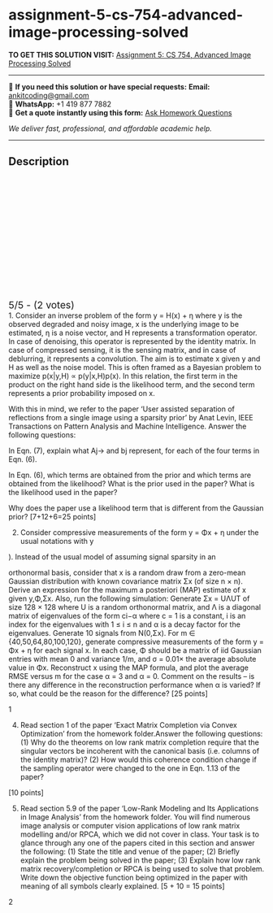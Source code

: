 # assignment-5-cs-754-advanced-image-processing-solved
**TO GET THIS SOLUTION VISIT:** [Assignment 5: CS 754, Advanced Image Processing Solved](https://www.ankitcodinghub.com/product/assignment-5-cs-754-advanced-image-processing-solved/)


---

📩 **If you need this solution or have special requests:** **Email:** ankitcoding@gmail.com  
📱 **WhatsApp:** +1 419 877 7882  
📄 **Get a quote instantly using this form:** [Ask Homework Questions](https://www.ankitcodinghub.com/services/ask-homework-questions/)

*We deliver fast, professional, and affordable academic help.*

---

<h2>Description</h2>



<div class="kk-star-ratings kksr-auto kksr-align-center kksr-valign-top" data-payload="{&quot;align&quot;:&quot;center&quot;,&quot;id&quot;:&quot;110531&quot;,&quot;slug&quot;:&quot;default&quot;,&quot;valign&quot;:&quot;top&quot;,&quot;ignore&quot;:&quot;&quot;,&quot;reference&quot;:&quot;auto&quot;,&quot;class&quot;:&quot;&quot;,&quot;count&quot;:&quot;2&quot;,&quot;legendonly&quot;:&quot;&quot;,&quot;readonly&quot;:&quot;&quot;,&quot;score&quot;:&quot;5&quot;,&quot;starsonly&quot;:&quot;&quot;,&quot;best&quot;:&quot;5&quot;,&quot;gap&quot;:&quot;4&quot;,&quot;greet&quot;:&quot;Rate this product&quot;,&quot;legend&quot;:&quot;5\/5 - (2 votes)&quot;,&quot;size&quot;:&quot;24&quot;,&quot;title&quot;:&quot;Assignment 5: CS 754, Advanced Image Processing Solved&quot;,&quot;width&quot;:&quot;138&quot;,&quot;_legend&quot;:&quot;{score}\/{best} - ({count} {votes})&quot;,&quot;font_factor&quot;:&quot;1.25&quot;}">

<div class="kksr-stars">

<div class="kksr-stars-inactive">
            <div class="kksr-star" data-star="1" style="padding-right: 4px">


<div class="kksr-icon" style="width: 24px; height: 24px;"></div>
        </div>
            <div class="kksr-star" data-star="2" style="padding-right: 4px">


<div class="kksr-icon" style="width: 24px; height: 24px;"></div>
        </div>
            <div class="kksr-star" data-star="3" style="padding-right: 4px">


<div class="kksr-icon" style="width: 24px; height: 24px;"></div>
        </div>
            <div class="kksr-star" data-star="4" style="padding-right: 4px">


<div class="kksr-icon" style="width: 24px; height: 24px;"></div>
        </div>
            <div class="kksr-star" data-star="5" style="padding-right: 4px">


<div class="kksr-icon" style="width: 24px; height: 24px;"></div>
        </div>
    </div>

<div class="kksr-stars-active" style="width: 138px;">
            <div class="kksr-star" style="padding-right: 4px">


<div class="kksr-icon" style="width: 24px; height: 24px;"></div>
        </div>
            <div class="kksr-star" style="padding-right: 4px">


<div class="kksr-icon" style="width: 24px; height: 24px;"></div>
        </div>
            <div class="kksr-star" style="padding-right: 4px">


<div class="kksr-icon" style="width: 24px; height: 24px;"></div>
        </div>
            <div class="kksr-star" style="padding-right: 4px">


<div class="kksr-icon" style="width: 24px; height: 24px;"></div>
        </div>
            <div class="kksr-star" style="padding-right: 4px">


<div class="kksr-icon" style="width: 24px; height: 24px;"></div>
        </div>
    </div>
</div>


<div class="kksr-legend" style="font-size: 19.2px;">
            5/5 - (2 votes)    </div>
    </div>
1. Consider an inverse problem of the form y = H(x) + η where y is the observed degraded and noisy image, x is the underlying image to be estimated, η is a noise vector, and H represents a transformation operator. In case of denoising, this operator is represented by the identity matrix. In case of compressed sensing, it is the sensing matrix, and in case of deblurring, it represents a convolution. The aim is to estimate x given y and H as well as the noise model. This is often framed as a Bayesian problem to maximize p(x|y,H) ∝ p(y|x,H)p(x). In this relation, the first term in the product on the right hand side is the likelihood term, and the second term represents a prior probability imposed on x.

With this in mind, we refer to the paper ‘User assisted separation of reflections from a single image using a sparsity prior’ by Anat Levin, IEEE Transactions on Pattern Analysis and Machine Intelligence. Answer the following questions:

In Eqn. (7), explain what Aj→ and bj represent, for each of the four terms in Eqn. (6).

In Eqn. (6), which terms are obtained from the prior and which terms are obtained from the likelihood? What is the prior used in the paper? What is the likelihood used in the paper?

Why does the paper use a likelihood term that is different from the Gaussian prior? [7+12+6=25 points]

2. Consider compressive measurements of the form y = Φx + η under the usual notations with y

). Instead of the usual model of assuming signal sparsity in an

orthonormal basis, consider that x is a random draw from a zero-mean Gaussian distribution with known covariance matrix Σx (of size n × n). Derive an expression for the maximum a posteriori (MAP) estimate of x given y,Φ,Σx. Also, run the following simulation: Generate Σx = UΛUT of size 128 × 128 where U is a random orthonormal matrix, and Λ is a diagonal matrix of eigenvalues of the form ci−α where c = 1 is a constant, i is an index for the eigenvalues with 1 ≤ i ≤ n and α is a decay factor for the eigenvalues. Generate 10 signals from N(0,Σx). For m ∈ {40,50,64,80,100,120}, generate compressive measurements of the form y = Φx + η for each signal x. In each case, Φ should be a matrix of iid Gaussian entries with mean 0 and variance 1/m, and σ = 0.01× the average absolute value in Φx. Reconstruct x using the MAP formula, and plot the average RMSE versus m for the case α = 3 and α = 0. Comment on the results – is there any difference in the reconstruction performance when α is varied? If so, what could be the reason for the difference? [25 points]

1

4. Read section 1 of the paper ‘Exact Matrix Completion via Convex Optimization’ from the homework folder.Answer the following questions: (1) Why do the theorems on low rank matrix completion require that the singular vectors be incoherent with the canonical basis (i.e. columns of the identity matrix)? (2) How would this coherence condition change if the sampling operator were changed to the one in Eqn. 1.13 of the paper?

[10 points]

5. Read section 5.9 of the paper ‘Low-Rank Modeling and Its Applications in Image Analysis’ from the homework folder. You will find numerous image analysis or computer vision applications of low rank matrix modelling and/or RPCA, which we did not cover in class. Your task is to glance through any one of the papers cited in this section and answer the following: (1) State the title and venue of the paper; (2) Briefly explain the problem being solved in the paper; (3) Explain how low rank matrix recovery/completion or RPCA is being used to solve that problem. Write down the objective function being optimized in the paper with meaning of all symbols clearly explained. [5 + 10 = 15 points]

2
